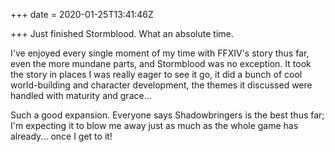+++
date = 2020-01-25T13:41:46Z

+++
Just finished Stormblood. What an absolute time.

I've enjoyed every single moment of my time with FFXIV's story thus far, even the more mundane parts, and Stormblood was no exception. It took the story in places I was really eager to see it go, it did a bunch of cool world-building and character development, the themes it discussed were handled with maturity and grace...

Such a good expansion. Everyone says Shadowbringers is the best thus far; I'm expecting it to blow me away just as much as the whole game has already... once I get to it!